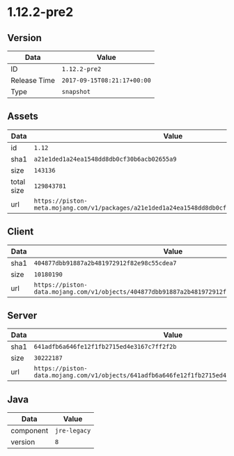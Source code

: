 # 1.12.2-pre2

## Version

|**Data**        | **Value**                 |
|----------------|-------------------------|
| ID   | ```1.12.2-pre2```   |
| Release Time   | ```2017-09-15T08:21:17+00:00```   |
| Type   | ```snapshot```   |

## Assets

|**Data**        | **Value**                 |
|----------------|-------------------------|
| id   | ```1.12```   |
| sha1   | ```a21e1ded1a24ea1548dd8db0cf30b6acb02655a9```   |
| size   | ```143136```   |
| total size  | ```129843781```  |
| url       | ```https://piston-meta.mojang.com/v1/packages/a21e1ded1a24ea1548dd8db0cf30b6acb02655a9/1.12.json``` |

## Client

|**Data**        | **Value**                 |
|----------------|-------------------------|
| sha1   | ```404877dbb91887a2b481972912f82e98c55cdea7```   |
| size   | ```10180190```   |
| url       | ```https://piston-data.mojang.com/v1/objects/404877dbb91887a2b481972912f82e98c55cdea7/client.jar``` |

## Server

|**Data**        | **Value**                 |
|----------------|-------------------------|
| sha1   | ```641adfb6a646fe12f1fb2715ed4e3167c7ff2f2b```   |
| size   | ```30222187```   |
| url       | ```https://piston-data.mojang.com/v1/objects/641adfb6a646fe12f1fb2715ed4e3167c7ff2f2b/server.jar``` |

## Java

|**Data**        | **Value**                 |
|----------------|-------------------------|
| component   | ```jre-legacy```   |
| version   | ```8```   |